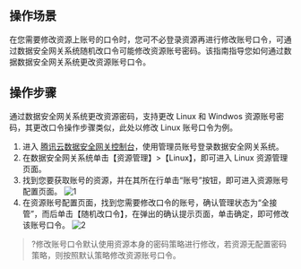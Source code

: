 ## 操作场景
在您需要修改资源上账号的口令时，您可不必登录资源再进行修改账号口令，可通过数据安全网关系统随机改口令可能修改资源账号密码。该指南指导您如何通过数据数据安全网关系统更改资源账号口令。


## 操作步骤
通过数据安全网关系统更改资源密码，支持更改 Linux 和 Windwos 资源账号密码，其更改口令操作步骤类似，此处以修改 Linux 账号口令为例。

1. 进入 [腾讯云数据安全网关控制台](https://console.cloud.tencent.com/dasb)，使用管理员账号登录数据安全网关系统。
2. 在数据安全网关系统单击【资源管理】>【Linux】，即可进入 Linux 资源管理页面。
3. 找到您要获取账号的资源，并在其所在行单击“账号”按钮，即可进入资源账号配置页面。
    ![1](https://main.qcloudimg.com/raw/b04669730acd62048622192f6211c8d3.png)
4. 在资源账号配置页面，找到您需要修改口令的账号，确认管理状态为“全接管”，而后单击【随机改口令】，在弹出的确认提示页面，单击确定，即可修改该账号口令。
    ![2](https://main.qcloudimg.com/raw/53d9fe70790b86b5c5706763ed3f661c.png)
>?修改账号口令默认使用资源本身的密码策略进行修改，若资源无配置密码策略，则按照默认策略修改资源账号口令。

